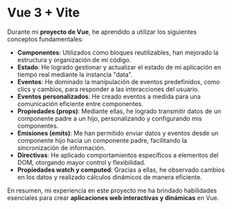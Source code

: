 # Vue 3 + Vite


Durante mi **proyecto de Vue**, he aprendido a utilizar los siguientes conceptos fundamentales:

- **Componentes**: Utilizados como bloques reutilizables, han mejorado la estructura y organización de mi código.
- **Estado**: He logrado gestionar y actualizar el estado de mi aplicación en tiempo real mediante la instancia "data".
- **Eventos**: He dominado la manipulación de eventos predefinidos, como clics y cambios, para responder a las interacciones del usuario.
- **Eventos personalizados**: He creado eventos a medida para una comunicación eficiente entre componentes.
- **Propiedades (props)**: Mediante ellas, he logrado transmitir datos de un componente padre a un hijo, personalizando y configurando mis componentes.
- **Emisiones (emits)**: Me han permitido enviar datos y eventos desde un componente hijo hacia un componente padre, facilitando la sincronización de información.
- **Directivas**: He aplicado comportamientos específicos a elementos del DOM, otorgando mayor control y flexibilidad.
- **Propiedades watch y computed**: Gracias a ellas, he observado cambios en los datos y realizado cálculos dinámicos de manera eficiente.

En resumen, mi experiencia en este proyecto me ha brindado habilidades esenciales para crear **aplicaciones web interactivas y dinámicas** en Vue.